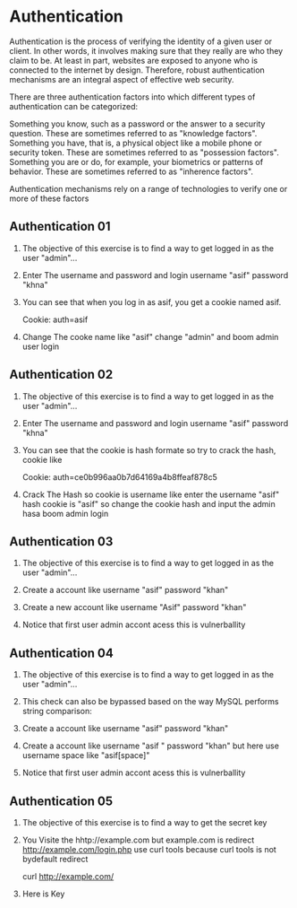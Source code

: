 # Authentication

Authentication is the process of verifying the identity of a given user or client. In other words, it involves making sure that they really are who they claim to be. At least in part, websites are exposed to anyone who is connected to the internet by design. Therefore, robust authentication mechanisms are an integral aspect of effective web security. 

There are three authentication factors into which different types of authentication can be categorized: 


Something you know, such as a password or the answer to a security question. These are sometimes referred to as "knowledge factors".
Something you have, that is, a physical object like a mobile phone or security token. These are sometimes referred to as "possession factors".
Something you are or do, for example, your biometrics or patterns of behavior. These are sometimes referred to as "inherence factors".

Authentication mechanisms rely on a range of technologies to verify one or more of these factors

## Authentication 01

1. The objective of this exercise is to find a way to get logged in as the user "admin"...

2. Enter The username and password and login username "asif" password "khna"

3. You can see that when you log in as asif, you get a cookie named asif.

    Cookie: auth=asif
     
4. Change The cooke name like "asif" change "admin" and boom admin user login     


## Authentication 02

1. The objective of this exercise is to find a way to get logged in as the user "admin"...

2. Enter The username and password and login username "asif" password "khna"

3. You can see that the cookie is hash formate so try to crack the hash, cookie like 

      Cookie: auth=ce0b996aa0b7d64169a4b8ffeaf878c5
      
4. Crack The Hash so cookie is username like enter the username "asif" hash cookie is "asif" so change the cookie hash and input the admin hasa boom admin login


## Authentication 03

1. The objective of this exercise is to find a way to get logged in as the user "admin"...

2. Create a account like username "asif" password "khan" 

3. Create a new account like username "Asif" password "khan" 

4. Notice that first user admin accont acess this is vulnerballity


## Authentication 04

1. The objective of this exercise is to find a way to get logged in as the user "admin"...

2. This check can also be bypassed based on the way MySQL performs string comparison:

3. Create a account like username "asif" password "khan" 

4. Create a account like username "asif " password "khan" but here use username space like "asif[space]" 

5. Notice that first user admin accont acess this is vulnerballity

## Authentication 05

1. The objective of this exercise is to find a way to get the secret key

2. You Visite the hhtp://example.com but example.com is redirect http://example.com/login.php use curl tools because curl tools is not bydefault redirect 

     curl http://example.com/

3. Here is Key






